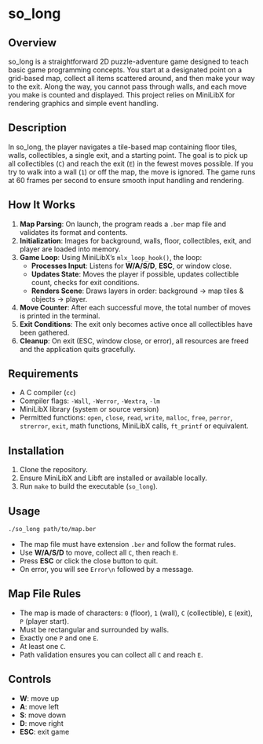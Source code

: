 # so_long

## Overview
so_long is a straightforward 2D puzzle-adventure game designed to teach basic game programming concepts. You start at a designated point on a grid-based map, collect all items scattered around, and then make your way to the exit. Along the way, you cannot pass through walls, and each move you make is counted and displayed. This project relies on MiniLibX for rendering graphics and simple event handling.

## Description
In so_long, the player navigates a tile-based map containing floor tiles, walls, collectibles, a single exit, and a starting point. The goal is to pick up all collectibles (`C`) and reach the exit (`E`) in the fewest moves possible. If you try to walk into a wall (`1`) or off the map, the move is ignored. The game runs at 60 frames per second to ensure smooth input handling and rendering.

## How It Works
1. **Map Parsing**: On launch, the program reads a `.ber` map file and validates its format and contents.
2. **Initialization**: Images for background, walls, floor, collectibles, exit, and player are loaded into memory.
3. **Game Loop**: Using MiniLibX’s `mlx_loop_hook()`, the loop:
   - **Processes Input**: Listens for **W/A/S/D**, **ESC**, or window close.
   - **Updates State**: Moves the player if possible, updates collectible count, checks for exit conditions.
   - **Renders Scene**: Draws layers in order: background → map tiles & objects → player.
4. **Move Counter**: After each successful move, the total number of moves is printed in the terminal.
5. **Exit Conditions**: The exit only becomes active once all collectibles have been gathered.
6. **Cleanup**: On exit (ESC, window close, or error), all resources are freed and the application quits gracefully.

## Requirements
- A C compiler (`cc`)
- Compiler flags: `-Wall`, `-Werror`, `-Wextra`, `-lm`
- MiniLibX library (system or source version)
- Permitted functions: `open`, `close`, `read`, `write`, `malloc`, `free`, `perror`, `strerror`, `exit`, math functions, MiniLibX calls, `ft_printf` or equivalent.

## Installation
1. Clone the repository.
2. Ensure MiniLibX and Libft are installed or available locally.
3. Run `make` to build the executable (`so_long`).

## Usage
```bash
./so_long path/to/map.ber
```
- The map file must have extension `.ber` and follow the format rules.
- Use **W/A/S/D** to move, collect all `C`, then reach `E`.
- Press **ESC** or click the close button to quit.
- On error, you will see `Error\n` followed by a message.

## Map File Rules
- The map is made of characters: `0` (floor), `1` (wall), `C` (collectible), `E` (exit), `P` (player start).
- Must be rectangular and surrounded by walls.
- Exactly one `P` and one `E`.
- At least one `C`.
- Path validation ensures you can collect all `C` and reach `E`.

## Controls
- **W**: move up
- **A**: move left
- **S**: move down
- **D**: move right
- **ESC**: exit game
